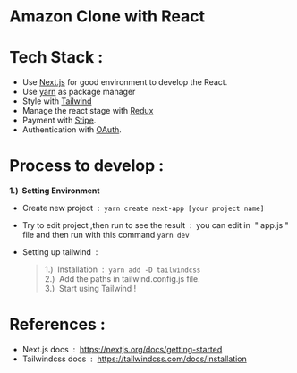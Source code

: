 
# Amazon Clone  with  React


# Tech Stack :
- Use [Next.js](https://nextjs.org/)
 for good environment to develop the React.
- Use [yarn](https://yarnpkg.com/) as package manager
- Style with [Tailwind](https://tailwindcss.com/)
- Manage the react stage with [Redux](https://redux.js.org/) 
- Payment with [Stipe](https://stripe.com/th?utm_campaign=TH_EN_Search_Brand_Stripe_EXA-19299490305&utm_medium=cpc&utm_source=google&ad_content=642259720785&utm_term=stripe&utm_matchtype=e&utm_adposition=&utm_device=c&gclid=CjwKCAjwrpOiBhBVEiwA_473dNm946BkVTaoyvevJWoPcIbhuEWviRKjK4cu3KJ5OKZyMyr-AK2YgBoCYb0QAvD_BwE).
- Authentication with [OAuth](https://oauth.net/2/).


# Process to develop : 
**1.) &nbsp;Setting  Environment**

-   Create new project &nbsp;:&nbsp; ``` yarn create next-app [your project name] ```
-   Try to edit project ,then run to see the result 
    &nbsp;:&nbsp; you can edit in &nbsp;" app.js "&nbsp; file and then run with this command ``` yarn dev ```
-   Setting up tailwind &nbsp;: 

    >   1.) &nbsp;Installation &nbsp;:&nbsp; ``` yarn add -D tailwindcss ```<br/>
    >   2.) &nbsp;Add the paths in tailwind.config.js file.<br/> 
    >   3.) &nbsp;Start using Tailwind !



# References  :
- Next.js  docs &nbsp;:&nbsp; https://nextjs.org/docs/getting-started
- Tailwindcss docs &nbsp;:&nbsp; https://tailwindcss.com/docs/installation
